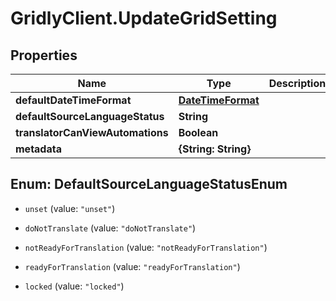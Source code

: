 # GridlyClient.UpdateGridSetting

## Properties

Name | Type | Description | Notes
------------ | ------------- | ------------- | -------------
**defaultDateTimeFormat** | [**DateTimeFormat**](DateTimeFormat.md) |  | [optional] 
**defaultSourceLanguageStatus** | **String** |  | [optional] 
**translatorCanViewAutomations** | **Boolean** |  | [optional] 
**metadata** | **{String: String}** |  | [optional] 



## Enum: DefaultSourceLanguageStatusEnum


* `unset` (value: `"unset"`)

* `doNotTranslate` (value: `"doNotTranslate"`)

* `notReadyForTranslation` (value: `"notReadyForTranslation"`)

* `readyForTranslation` (value: `"readyForTranslation"`)

* `locked` (value: `"locked"`)




